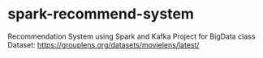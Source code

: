 # spark-recommend-system
Recommendation System using Spark and Kafka
Project for BigData class
Dataset: https://grouplens.org/datasets/movielens/latest/
